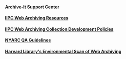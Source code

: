 #### [Archive-It Support Center](https://support.archive-it.org/hc/en-us)

#### [IIPC Web Archiving Resources](http://www.netpreserve.org/web-archiving/overview)

#### [IIPC Web Archiving Collection Development Policies](http://netpreserve.org/collection-development-policies)

#### [NYARC QA Guidelines](http://ndsr.nycdigital.org/tag/quality-assurance)

#### [Harvard Library's Environmental Scan of Web Archiving](http://library.harvard.edu/03112016-1203/harvard-library-environmental-scan-web-archiving)
